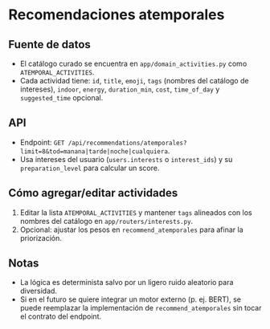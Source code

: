 Recomendaciones atemporales
===========================

Fuente de datos
---------------
- El catálogo curado se encuentra en `app/domain_activities.py` como `ATEMPORAL_ACTIVITIES`.
- Cada actividad tiene: `id`, `title`, `emoji`, `tags` (nombres del catálogo de intereses), `indoor`, `energy`, `duration_min`, `cost`, `time_of_day` y `suggested_time` opcional.

API
---
- Endpoint: `GET /api/recommendations/atemporales?limit=8&tod=manana|tarde|noche|cualquiera`.
- Usa intereses del usuario (`users.interests` o `interest_ids`) y su `preparation_level` para calcular un score.

Cómo agregar/editar actividades
-------------------------------
1. Editar la lista `ATEMPORAL_ACTIVITIES` y mantener `tags` alineados con los nombres del catálogo en `app/routers/interests.py`.
2. Opcional: ajustar los pesos en `recommend_atemporales` para afinar la priorización.

Notas
-----
- La lógica es determinista salvo por un ligero ruido aleatorio para diversidad.
- Si en el futuro se quiere integrar un motor externo (p. ej. BERT), se puede reemplazar la implementación de `recommend_atemporales` sin tocar el contrato del endpoint.


